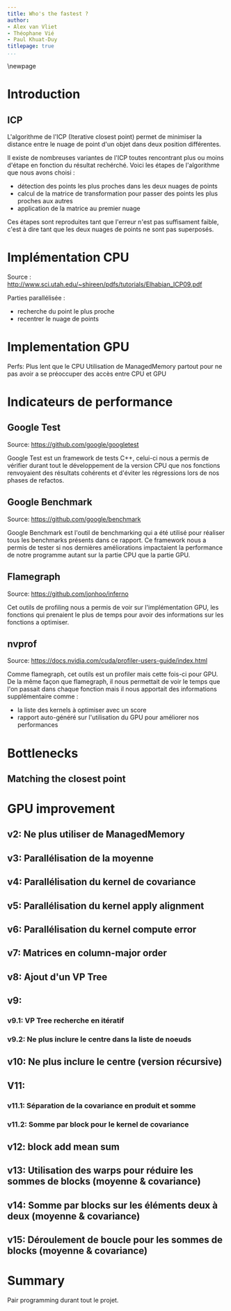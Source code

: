 ```yaml
---
title: Who's the fastest ?
author:
- Alex van Vliet
- Théophane Vié
- Paul Khuat-Duy
titlepage: true
...
```


\newpage

# Introduction

## ICP

L'algorithme de l'ICP (Iterative closest point) permet de minimiser la distance entre le nuage de point d'un objet dans deux position différentes.

Il existe de nombreuses variantes de l'ICP toutes rencontrant plus ou moins d'étape en fonction du résultat rechérché. Voici les étapes de l'algorithme que nous avons choisi :

- détection des points les plus proches dans les deux nuages de points
- calcul de la matrice de transformation pour passer des points les plus proches aux autres
- application de la matrice au premier nuage

Ces étapes sont reproduites tant que l'erreur n'est pas suffisament faible, c'est à dire tant que les deux nuages de points ne sont pas superposés.


# Implémentation CPU

Source : http://www.sci.utah.edu/~shireen/pdfs/tutorials/Elhabian_ICP09.pdf

Parties parallélisée :

- recherche du point le plus proche
- recentrer le nuage de points


# Implementation GPU

Perfs: Plus lent que le CPU
Utilisation de ManagedMemory partout pour ne pas avoir a se préoccuper des accès entre CPU et GPU

# Indicateurs de performance

## Google Test

Source: https://github.com/google/googletest

Google Test est un framework de tests C++, celui-ci nous a permis de vérifier durant tout le développement de la version CPU que nos fonctions
renvoyaient des résultats cohérents et d'éviter les régressions lors de nos phases de refactos.


## Google Benchmark

Source: https://github.com/google/benchmark

Google Benchmark est l'outil de benchmarking qui a été utilisé pour réaliser tous les benchmarks présents dans ce rapport. Ce framework nous
a permis de tester si nos dernières améliorations impactaient la performance de notre programme autant sur la partie CPU que la partie GPU.


## Flamegraph

Source: https://github.com/jonhoo/inferno

Cet outils de profiling nous a permis de voir sur l'implémentation GPU, les fonctions qui prenaient le plus de temps pour avoir des informations
sur les fonctions a optimiser.


## nvprof

Source: https://docs.nvidia.com/cuda/profiler-users-guide/index.html

Comme flamegraph, cet outils est un profiler mais cette fois-ci pour GPU. De la même façon que flamegraph, il nous permettait de voir le temps
que l'on passait dans chaque fonction mais il nous apportait des informations supplémentaire comme :

- la liste des kernels à optimiser avec un score
- rapport auto-généré sur l'utilisation du GPU pour améliorer nos performances


# Bottlenecks

## Matching the closest point

# GPU improvement

## v2: Ne plus utiliser de ManagedMemory

## v3: Parallélisation  de la moyenne

## v4: Parallélisation du kernel de covariance

## v5: Parallélisation du kernel apply alignment

## v6: Parallélisation du kernel compute error

## v7: Matrices en column-major order

## v8: Ajout d'un VP Tree

## v9:

### v9.1: VP Tree recherche en itératif

### v9.2: Ne plus inclure le centre dans la liste de noeuds

## v10: Ne plus inclure le centre (version récursive)

## V11:

### v11.1: Séparation de la covariance en produit et somme

### v11.2: Somme par block pour le kernel de covariance

## v12: block add mean sum

## v13: Utilisation des warps pour réduire les sommes de blocks (moyenne & covariance)

## v14: Somme par blocks sur les éléments deux à deux (moyenne & covariance)

## v15: Déroulement de boucle pour les sommes de blocks (moyenne & covariance)

# Summary

Pair programming durant tout le projet.
